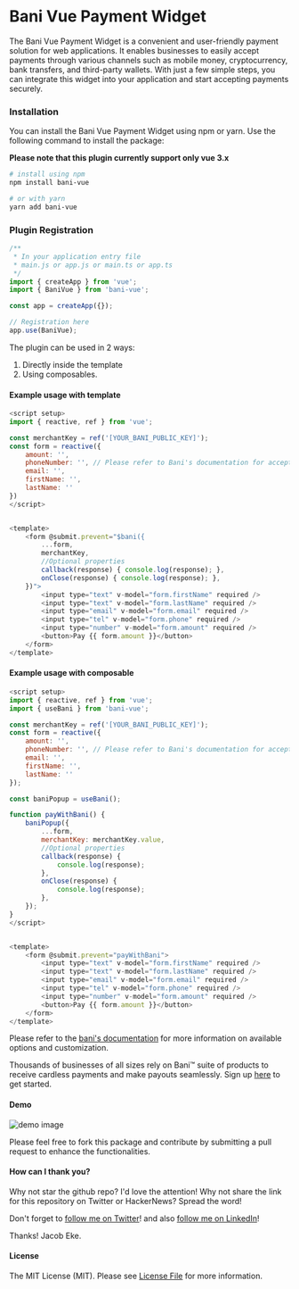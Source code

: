 # Bani Vue Payment Widget

The Bani Vue Payment Widget is a convenient and user-friendly payment solution for web applications. It enables businesses to easily accept payments through various channels such as mobile money, cryptocurrency, bank transfers, and third-party wallets. With just a few simple steps, you can integrate this widget into your application and start accepting payments securely.


### Installation
You can install the Bani Vue Payment Widget using npm or yarn. Use the following command to install the package:

**Please note that this plugin currently support only vue 3.x**
```bash
# install using npm
npm install bani-vue

# or with yarn
yarn add bani-vue
```

### Plugin Registration
```js
/**
 * In your application entry file
 * main.js or app.js or main.ts or app.ts
 */
import { createApp } from 'vue';
import { BaniVue } from 'bani-vue';

const app = createApp({});

// Registration here
app.use(BaniVue);
```


The plugin can be used in 2 ways:
1. Directly inside the template
2. Using composables.


#### Example usage with template
```js
<script setup>
import { reactive, ref } from 'vue';

const merchantKey = ref('[YOUR_BANI_PUBLIC_KEY]');
const form = reactive({
    amount: '', 
    phoneNumber: '', // Please refer to Bani's documentation for accepted formats
    email: '',
    firstName: '',
    lastName: ''
})
</script>


<template>
    <form @submit.prevent="$bani({
        ...form, 
        merchantKey,
        //Optional properties
        callback(response) { console.log(response); },
        onClose(response) { console.log(response); },
    })">
        <input type="text" v-model="form.firstName" required />
        <input type="text" v-model="form.lastName" required />
        <input type="email" v-model="form.email" required />
        <input type="tel" v-model="form.phone" required />
        <input type="number" v-model="form.amount" required />
        <button>Pay {{ form.amount }}</button>
    </form>
</template>
```


#### Example usage with composable
```js
<script setup>
import { reactive, ref } from 'vue';
import { useBani } from 'bani-vue';

const merchantKey = ref('[YOUR_BANI_PUBLIC_KEY]');
const form = reactive({
    amount: '', 
    phoneNumber: '', // Please refer to Bani's documentation for accepted formats
    email: '',
    firstName: '',
    lastName: ''
});

const baniPopup = useBani();

function payWithBani() {
    baniPopup({
        ...form, 
        merchantKey: merchantKey.value,
        //Optional properties
        callback(response) {
            console.log(response);
        },
        onClose(response) {
            console.log(response);
        },
    });
}
</script>


<template>
    <form @submit.prevent="payWithBani">
        <input type="text" v-model="form.firstName" required />
        <input type="text" v-model="form.lastName" required />
        <input type="email" v-model="form.email" required />
        <input type="tel" v-model="form.phone" required />
        <input type="number" v-model="form.amount" required />
        <button>Pay {{ form.amount }}</button>
    </form>
</template>
```

Please refer to the [bani's documentation](https://docs.getbani.com/bani-pop/initiate-transaction) for more information on available options and customization.

Thousands of businesses of all sizes rely on Bani™ suite of products to receive cardless payments and make payouts seamlessly. Sign up [here](https://bani.africa) to get started.

#### Demo

![demo image](https://res.cloudinary.com/alameen-ak/image/upload/v1686588243/Screenshot_2023-06-12_at_5.42.34_PM_bunfyf.png)



Please feel free to fork this package and contribute by submitting a pull request to enhance the functionalities.

#### How can I thank you?

Why not star the github repo? I'd love the attention! Why not share the link for this repository on Twitter or HackerNews? Spread the word!

Don't forget to [follow me on Twitter](https://twitter.com/Jaek_Dev)! and also  [follow me on LinkedIn](https://www.linkedin.com/in/Jaek-Dev)!


Thanks!
Jacob Eke.

#### License

The MIT License (MIT). Please see [License File](LICENSE.md) for more information.